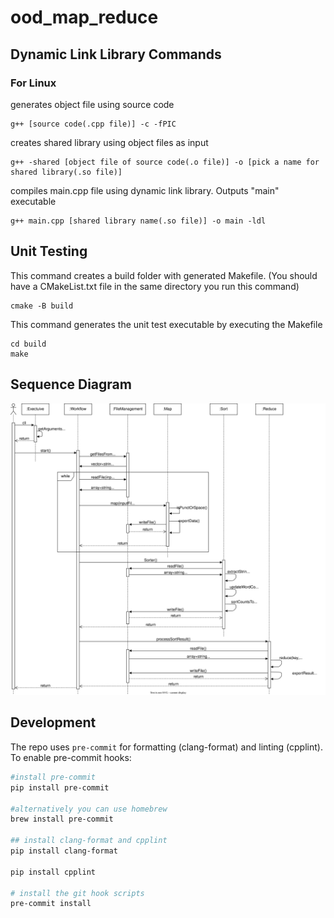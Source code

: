 # ood_map_reduce

## Dynamic Link Library Commands 
### For Linux
generates object file using source code
```console
g++ [source code(.cpp file)] -c -fPIC
``` 

creates shared library using object files as input
```console
g++ -shared [object file of source code(.o file)] -o [pick a name for shared library(.so file)]
``` 

compiles main.cpp file using dynamic link library. Outputs "main" executable
```console
g++ main.cpp [shared library name(.so file)] -o main -ldl
``` 

## Unit Testing
This command creates a build folder with generated Makefile. (You should have a CMakeList.txt file in the same directory you run this command)
```console
cmake -B build
``` 
This command generates the unit test executable by executing the Makefile
```console
cd build
make
```
## Sequence Diagram

![seq_diagram](docs/sequence.drawio.svg)

## Development

The repo uses `pre-commit` for formatting (clang-format) and linting (cpplint). To enable pre-commit hooks:

```bash
#install pre-commit
pip install pre-commit

#alternatively you can use homebrew
brew install pre-commit

## install clang-format and cpplint
pip install clang-format

pip install cpplint

# install the git hook scripts
pre-commit install
```
